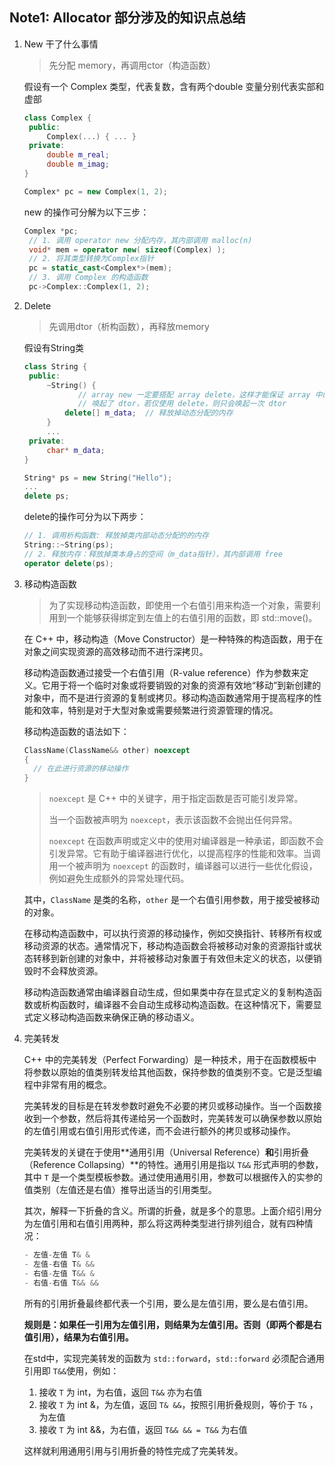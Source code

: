 ## Note1: Allocator 部分涉及的知识点总结

1. New 干了什么事情

   > 先分配 memory，再调用ctor（构造函数）

   假设有一个 Complex 类型，代表复数，含有两个double 变量分别代表实部和虚部

   ```c++
   class Complex {
   	public: 
   		Complex(...) { ... }
   	private:
   		double m_real;
   		double m_imag;
   }
   ```

   ```c++
   Complex* pc = new Complex(1, 2);
   ```

   new 的操作可分解为以下三步：

   ```c++
   Complex *pc;
   	// 1. 调用 operator new 分配内存，其内部调用 malloc(n)
   	void* mem = operator new( sizeof(Complex) ); 
   	// 2. 将其类型转换为Complex指针
   	pc = static_cast<Complex*>(mem);
   	// 3. 调用 Complex 的构造函数
   	pc->Complex::Complex(1, 2);
   ```

2. Delete

   > 先调用dtor（析构函数），再释放memory

   假设有String类

   ```c++
   class String {
   	public:
   		~String() {
               // array new 一定要搭配 array delete，这样才能保证 array 中的每个元素都
               // 唤起了 dtor，若仅使用 delete，则只会唤起一次 dtor
   			delete[] m_data;  // 释放掉动态分配的内存
   		}
       	...
   	private:
   		char* m_data;
   }
   ```

   ```c++
   String* ps = new String("Hello");
   ...
   delete ps;
   ```

   delete的操作可分为以下两步：

   ```c++
   // 1. 调用析构函数: 释放掉类内部动态分配的的内存
   String::~String(ps);
   // 2. 释放内存：释放掉类本身占的空间（m_data指针），其内部调用 free
   operator delete(ps);
   ```

3. 移动构造函数

   > 为了实现移动构造函数，即使用一个右值引用来构造一个对象，需要利用到一个能够获得绑定到左值上的右值引用的函数，即 std::move()。

   在 C++ 中，移动构造（Move Constructor）是一种特殊的构造函数，用于在对象之间实现资源的高效移动而不进行深拷贝。

   移动构造函数通过接受一个右值引用（R-value reference）作为参数来定义。它用于将一个临时对象或将要销毁的对象的资源有效地“移动”到新创建的对象中，而不是进行资源的复制或拷贝。移动构造函数通常用于提高程序的性能和效率，特别是对于大型对象或需要频繁进行资源管理的情况。

   移动构造函数的语法如下：

   ```c++
   ClassName(ClassName&& other) noexcept
   {
     // 在此进行资源的移动操作
   }
   ```

   > `noexcept` 是 C++ 中的关键字，用于指定函数是否可能引发异常。
   >
   > 当一个函数被声明为 `noexcept`，表示该函数不会抛出任何异常。
   >
   > `noexcept` 在函数声明或定义中的使用对编译器是一种承诺，即函数不会引发异常。它有助于编译器进行优化，以提高程序的性能和效率。当调用一个被声明为 `noexcept` 的函数时，编译器可以进行一些优化假设，例如避免生成额外的异常处理代码。

   其中，`ClassName` 是类的名称，`other` 是一个右值引用参数，用于接受被移动的对象。

   在移动构造函数中，可以执行资源的移动操作，例如交换指针、转移所有权或移动资源的状态。通常情况下，移动构造函数会将被移动对象的资源指针或状态转移到新创建的对象中，并将被移动对象置于有效但未定义的状态，以便销毁时不会释放资源。

   移动构造函数通常由编译器自动生成，但如果类中存在显式定义的复制构造函数或析构函数时，编译器不会自动生成移动构造函数。在这种情况下，需要显式定义移动构造函数来确保正确的移动语义。

4. 完美转发

   C++ 中的完美转发（Perfect Forwarding）是一种技术，用于在函数模板中将参数以原始的值类别转发给其他函数，保持参数的值类别不变。它是泛型编程中非常有用的概念。

   完美转发的目标是在转发参数时避免不必要的拷贝或移动操作。当一个函数接收到一个参数，然后将其传递给另一个函数时，完美转发可以确保参数以原始的左值引用或右值引用形式传递，而不会进行额外的拷贝或移动操作。

   完美转发的关键在于使用**通用引用（Universal Reference）**和**引用折叠（Reference Collapsing）**的特性。通用引用是指以 `T&&` 形式声明的参数，其中 `T` 是一个类型模板参数。通过使用通用引用，参数可以根据传入的实参的值类别（左值还是右值）推导出适当的引用类型。

   其次，解释一下折叠的含义。所谓的折叠，就是多个的意思。上面介绍引用分为左值引用和右值引用两种，那么将这两种类型进行排列组合，就有四种情况：

   ```c++
   - 左值-左值 T& &
   - 左值-右值 T& &&
   - 右值-左值 T&& &
   - 右值-右值 T&& &&
   ```

   所有的引用折叠最终都代表一个引用，要么是左值引用，要么是右值引用。

   **规则是：如果任一引用为左值引用，则结果为左值引用。否则（即两个都是右值引用），结果为右值引用。**

   在std中，实现完美转发的函数为 `std::forward`，`std::forward` 必须配合通用引用即 `T&&`使用，例如：

   1. 接收 `T` 为 int，为右值，返回 `T&&` 亦为右值
   2. 接收 `T` 为 int &，为左值，返回 `T& &&`，按照引用折叠规则，等价于 `T&` ，为左值
   3. 接收 `T` 为 int &&，为右值，返回 `T&& && = T&&` 为右值

   这样就利用通用引用与引用折叠的特性完成了完美转发。

   































